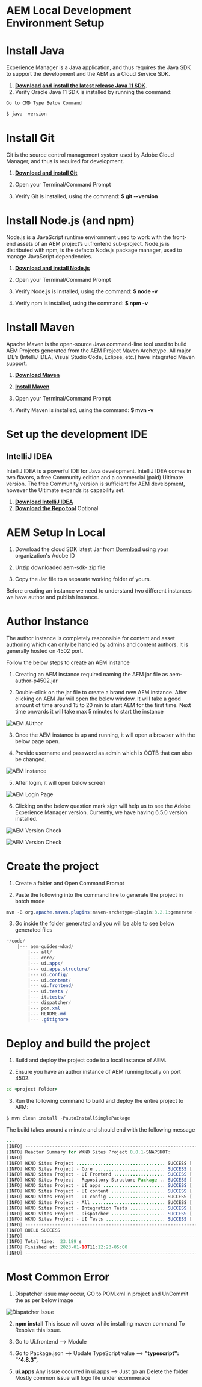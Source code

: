 # AEM Local Development Environment Setup

# Install Java

Experience Manager is a Java application, and thus requires the Java SDK to support the development and the AEM as a Cloud Service SDK.

1. **[Download and install the latest release Java 11 SDK](https://www.oracle.com/in/java/technologies/javase/jdk11-archive-downloads.html)**.
2. Verify Oracle Java 11 SDK is installed by running the command:
```js
Go to CMD Type Below Command

$ java -version
```
# Install Git

Git is the source control management system used by Adobe Cloud Manager, and thus is required for development.

1. **[Download and install Git](https://git-scm.com/downloads)**

2. Open your Terminal/Command Prompt

3. Verify Git is installed, using the command: **$ git --version**

# Install Node.js (and npm)

Node.js is a JavaScript runtime environment used to work with the front-end assets of an AEM project’s ui.frontend sub-project. Node.js is distributed with npm, is the defacto Node.js package manager, used to manage JavaScript dependencies.

1. **[Download and install Node.js](https://nodejs.org/en/download/)**

2. Open your Terminal/Command Prompt

3. Verify Node.js is installed, using the command: **$ node -v**

4. Verify npm is installed, using the command: **$ npm -v**

# Install Maven

Apache Maven is the open-source Java command-line tool used to build AEM Projects generated from the AEM Project Maven Archetype. All major IDE’s (IntelliJ IDEA, Visual Studio Code, Eclipse, etc.) have integrated Maven support.

1. **[Download Maven](https://maven.apache.org/download.cgi)**

2. **[Install Maven](https://maven.apache.org/install.html)**

3. Open your Terminal/Command Prompt

4. Verify Maven is installed, using the command: **$ mvn -v**

# Set up the development IDE

## IntelliJ IDEA

IntelliJ IDEA is a powerful IDE for Java development. IntelliJ IDEA comes in two flavors, a free Community edition and a commercial (paid) Ultimate version. The free Community version is sufficient for AEM development, however the Ultimate expands its capability set.

1. **[Download IntelliJ IDEA](https://www.jetbrains.com/idea/download/?section=windows)**
2. **[Download the Repo tool](https://github.com/Adobe-Marketing-Cloud/tools/tree/master/repo#installation)**  Optional

# AEM Setup In Local

1. Download the cloud SDK latest Jar from [Download](https://experience.adobe.com/#/downloads) using your organization's Adobe ID

2. Unzip downloaded aem-sdk-<version>.zip file

3. Copy the Jar file to a separate working folder of yours.

Before creating an instance we need to understand two different instances we have author and publish instance.

# Author Instance

The author instance is completely responsible for content and asset authoring which can only be handled by admins and content authors. It is generally hosted on 4502 port.

Follow the below steps to create an AEM instance

1. Creating an AEM instance required naming the AEM jar file as aem-author-p4502.jar

2. Double-click on the jar file to create a brand new AEM instance. After clicking on AEM Jar will open the below window. It will take a good amount of time around 15 to 20 min to start AEM for the first time. Next time onwards it will take max 5 minutes to start the instance


![AEM AUthor](/AEM/Images/AEM%20Author.webp)

3. Once the AEM instance is up and running, it will open a browser with the below page open.

4. Provide username and password as admin which is OOTB that can also be changed.

![AEM Instance](/AEM/Images/Instance.webp)

5. After login, it will open below screen

![AEM Login Page](/AEM/Images/login.webp)

6. Clicking on the below question mark sign will help us to see the Adobe Experience Manager version. Currently, we have having 6.5.0 version installed.

![AEM Version Check](/AEM/Images/version.webp)


![AEM Version Check](/AEM/Images/v1ersion.webp)


# Create the project

1. Create a folder and Open Command Prompt

2. Paste the following into the command line to generate the project in batch mode

```java
mvn -B org.apache.maven.plugins:maven-archetype-plugin:3.2.1:generate -D archetypeGroupId=com.adobe.aem -D archetypeArtifactId=aem-project-archetype -D archetypeVersion=37 -D appTitle="mySite" -D appId="AEM-MySite" -D aemVersion="cloud" -D groupId="com.mySite"
```
3. Go inside the folder generated and you will be able to see below generated files

```java
~/code/
    |--- aem-guides-wknd/
        |--- all/
        |--- core/
        |--- ui.apps/
        |--- ui.apps.structure/
        |--- ui.config/
        |--- ui.content/
        |--- ui.frontend/
        |--- ui.tests /
        |--- it.tests/
        |--- dispatcher/
        |--- pom.xml
        |--- README.md
        |--- .gitignore
```
# Deploy and build the project

1. Build and deploy the project code to a local instance of AEM.

2. Ensure you have an author instance of AEM running locally on port 4502.

```cmd
cd <project Folder>
```

3. Run the following command to build and deploy the entire project to AEM:

```java
$ mvn clean install -PautoInstallSinglePackage
```
The build takes around a minute and should end with the following message

```java
...
[INFO] ------------------------------------------------------------------------
[INFO] Reactor Summary for WKND Sites Project 0.0.1-SNAPSHOT:
[INFO]
[INFO] WKND Sites Project ................................. SUCCESS [  0.113 s]
[INFO] WKND Sites Project - Core .......................... SUCCESS [  3.136 s]
[INFO] WKND Sites Project - UI Frontend ................... SUCCESS [  4.461 s]
[INFO] WKND Sites Project - Repository Structure Package .. SUCCESS [  0.359 s]
[INFO] WKND Sites Project - UI apps ....................... SUCCESS [  1.732 s]
[INFO] WKND Sites Project - UI content .................... SUCCESS [  0.956 s]
[INFO] WKND Sites Project - UI config ..................... SUCCESS [  0.064 s]
[INFO] WKND Sites Project - All ........................... SUCCESS [  8.229 s]
[INFO] WKND Sites Project - Integration Tests ............. SUCCESS [  3.329 s]
[INFO] WKND Sites Project - Dispatcher .................... SUCCESS [  0.027 s]
[INFO] WKND Sites Project - UI Tests ...................... SUCCESS [  0.032 s]
[INFO] ------------------------------------------------------------------------
[INFO] BUILD SUCCESS
[INFO] ------------------------------------------------------------------------
[INFO] Total time:  23.189 s
[INFO] Finished at: 2023-01-10T11:12:23-05:00
[INFO] ------------------------------------------------------------------------

```

# **Most Common Error**

1. Dispatcher issue may occur, GO to POM.xml in project and UnCommit the as per below image


![Dispatcher Issue](/AEM/Images/image.png)

2. **npm install** This issue will cover while installing maven command To Resolve this issue.

3. Go to Ui.frontend --> Module

4. Go to Package.json --> Update TypeScript value -->  **"typescript": "^4.8.3",**

5. **ui.apps** Any issue occurred in ui.apps --> Just go an Delete the folder Mostly common issue will logo file under ecommerace



